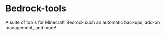 # Bedrock-tools
A suite of tools for Minecraft Bedrock such as automatic backups, add-on management, and more!
